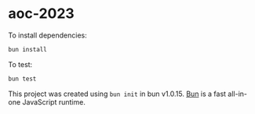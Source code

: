# aoc-2023

To install dependencies:

```bash
bun install
```

To test:

```bash
bun test
```

This project was created using `bun init` in bun v1.0.15. [Bun](https://bun.sh) is a fast all-in-one JavaScript runtime.
